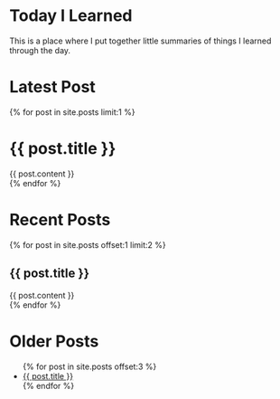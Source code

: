 # Today I Learned
This is a place where I put together little summaries of things I learned through the day.

#  Latest Post
{% for post in site.posts limit:1 %}
  <h1>{{ post.title }}</h1>
  <div>{{ post.content }}</div>
{% endfor %}
<h1>Recent Posts</h1>
{% for post in site.posts offset:1 limit:2 %}
  <h2>{{ post.title }}</h2>
  <div>{{ post.content }}</div>
{% endfor %}

# Older Posts
<ul>
  {% for post in site.posts offset:3 %}
    <li>
      <a href="/TIL{{ post.url }}">{{ post.title }}</a>
    </li>
  {% endfor %}
</ul>
